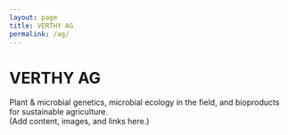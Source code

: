 ```yaml
---
layout: page
title: VERTHY AG
permalink: /ag/
---
```


# VERTHY AG
Plant & microbial genetics, microbial ecology in the field, and bioproducts for sustainable agriculture.  
(Add content, images, and links here.)
